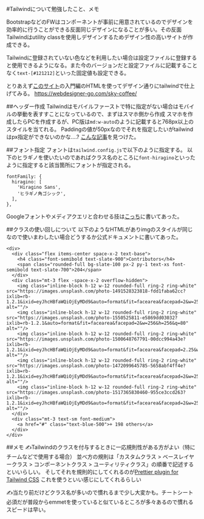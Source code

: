 #Tailwindについて勉強したこと、メモ

BootstrapなどのFWはコンポーネントが事前に用意されているのでデザインを効率的に行うことができる反面同じデザインになることが多い。その反面Tailwindはutility classを使用しデザインするためデザイン性の高いサイトが作成できる。

Tailwindに登録されていない色などを利用したい場合は設定ファイルに登録すると使用できるようになる。また今のバージョンだと設定ファイルに記載することなく```text-[#121212]```といった固定値も設定できる。


とりあえず[このサイト](https://webdesigner-go.com/coding-practice/easy/)の入門編のHTMLを使ってデザイン通りにtailwindで仕上げてみる。
https://webdesigner-go.com/sky-coffee/


##ヘッダー作成
Tailwindはモバイルファーストで特に指定がない場合はモバイルの挙動を表すすことになっているので、まずはスマホ側から作成
スマホを作成したらPCを作成するが、PC版は```md:w-auto```のように記載すると768px以上のスタイルを当てれる。
Paddingの値が50pxなのでそれを指定したいがtailwindはpx指定ができないのかな....?
[こんな記事](https://zenn.dev/akakuro/articles/edf427e9f629ef)を見つけた。

##フォント指定
フォントは```tailwind.config.js```で以下のように指定する。
以下のヒラギノを使いたいのであればクラス名のところに```font-hiragino```といったように指定すると該当箇所にフォントが指定される。
```
fontFamily: {
  hiragino: [
    'Hiragino Sans',
    'ヒラギノ角ゴシック',
  ],
},
```
Googleフォントやメディアクエリと合わせる技は[こっち](https://mai.kosodante.com/tailwindcss-fontfamily/)に書いてあった。

##クラスの使い回しについて
以下のようなHTMLがありimgのスタイルが同じなので使いまわしたい場合どうするか公式ドキュメントに書いてあった。
```
<div>
  <div class="flex items-center space-x-2 text-base">
    <h4 class="font-semibold text-slate-900">Contributors</h4>
    <span class="rounded-full bg-slate-100 px-2 py-1 text-xs font-semibold text-slate-700">204</span>
  </div>
  <div class="mt-3 flex -space-x-2 overflow-hidden">
    <img class="inline-block h-12 w-12 rounded-full ring-2 ring-white" src="https://images.unsplash.com/photo-1491528323818-fdd1faba62cc?ixlib=rb-1.2.1&ixid=eyJhcHBfaWQiOjEyMDd9&auto=format&fit=facearea&facepad=2&w=256&h=256&q=80" alt=""/>
    <img class="inline-block h-12 w-12 rounded-full ring-2 ring-white" src="https://images.unsplash.com/photo-1550525811-e5869dd03032?ixlib=rb-1.2.1&auto=format&fit=facearea&facepad=2&w=256&h=256&q=80" alt=""/>
    <img class="inline-block h-12 w-12 rounded-full ring-2 ring-white" src="https://images.unsplash.com/photo-1500648767791-00dcc994a43e?ixlib=rb-1.2.1&ixid=eyJhcHBfaWQiOjEyMDd9&auto=format&fit=facearea&facepad=2.25&w=256&h=256&q=80" alt=""/>
    <img class="inline-block h-12 w-12 rounded-full ring-2 ring-white" src="https://images.unsplash.com/photo-1472099645785-5658abf4ff4e?ixlib=rb-1.2.1&ixid=eyJhcHBfaWQiOjEyMDd9&auto=format&fit=facearea&facepad=2&w=256&h=256&q=80" alt=""/>
    <img class="inline-block h-12 w-12 rounded-full ring-2 ring-white" src="https://images.unsplash.com/photo-1517365830460-955ce3ccd263?ixlib=rb-1.2.1&ixid=eyJhcHBfaWQiOjEyMDd9&auto=format&fit=facearea&facepad=2&w=256&h=256&q=80" alt=""/>
  </div>
  <div class="mt-3 text-sm font-medium">
    <a href="#" class="text-blue-500">+ 198 others</a>
  </div>
</div>
```



##メモ
✍️Tailwindのクラスを付与するときに一応規則性がある方がよい（特にチームなどで使用する場合）
並べ方の規則は「カスタムクラス > ベースレイヤークラス > コンポーネントクラス > ユーティリティクラス」の順番で記述するといいらしい。
そしてそれを規則的にしてくれるのが[Prettier plugin for Tailwind CSS](https://tailwindcss.com/blog/automatic-class-sorting-with-prettier)
これを使うといい感じにしてくれるらしい

✍️当たり前だけどクラス名が多いので慣れるまで少し大変かも。チートシート必須だが普段からemmetを使っていると似ているところが多々あるので慣れるスピードは早い。

